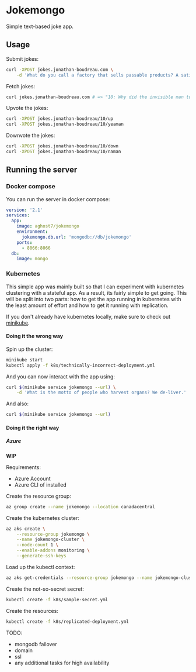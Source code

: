 # Jokemongo
Simple text-based joke app.

## Usage
Submit jokes:
```sh
curl -XPOST jokes.jonathan-boudreau.com \
	-d 'What do you call a factory that sells passable products? A satisfactory.'
```

Fetch jokes:
```sh
curl jokes.jonathan-boudreau.com # => "10: Why did the invisible man turn down the job offer? He couldn't see himself doing it."
```

Upvote the jokes:
```sh
curl -XPOST jokes.jonathan-boudreau/10/up
curl -XPOST jokes.jonathan-boudreau/10/yeaman
```

Downvote the jokes:
```sh
curl -XPOST jokes.jonathan-boudreau/10/down
curl -XPOST jokes.jonathan-boudreau/10/naman
```

## Running the server

### Docker compose
You can run the server in docker compose:

```yaml
version: '2.1'
services:
  app:
    image: aghost7/jokemongo
    environment:
      jokemongo.db.url: 'mongodb://db/jokemongo'
    ports:
      - 8066:8066
  db:
    image: mongo
```

### Kubernetes
This simple app was mainly built so that I can experiment with kubernetes
clustering with a stateful app. As a result, its fairly simple to get going.
This will be split into two parts: how to get the app running in kubernetes
with the least amount of effort and how to get it running with replication.

If you don't already have kubernetes locally, make sure to check out
[minikube](https://github.com/kubernetes/minikube).

#### Doing it the wrong way

Spin up the cluster:
```sh
minikube start
kubectl apply -f k8s/technically-incorrect-deployment.yml
```

And you can now interact with the app using:
```sh
curl $(minikube service jokemongo --url) \
	-d 'What is the motto of people who harvest organs? We de-liver.'
```

And also:
```sh
curl $(minikube service jokemongo --url)
```

#### Doing it the right way

##### Azure
**WIP**

Requirements:
- Azure Account
- Azure CLI of installed

Create the resource group:
```bash
az group create --name jokemongo --location canadacentral
```

Create the kubernetes cluster:
```bash
az aks create \
	--resource-group jokemongo \
	--name jokemongo-cluster \
	--node-count 1 \
	--enable-addons monitoring \
	--generate-ssh-keys
```

Load up the kubectl context:
```bash
az aks get-credentials --resource-group jokemongo --name jokemongo-cluster
```

Create the not-so-secret secret:
```bash
kubectl create -f k8s/sample-secret.yml
```

Create the resources:
```bash
kubectl create -f k8s/replicated-deployment.yml
```

TODO:
- mongodb failover
- domain
- ssl
- any additional tasks for high availability

